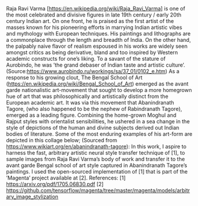 Raja Ravi Varma [https://en.wikipedia.org/wiki/Raja_Ravi_Varma] is one of the most celebrated and divisive figures in late 19th century / early 20th century Indian art.
On one front, he is praised as the first artist of the masses known for his pioneering efforts in marrying Indian artistic vibes and mythology with European techniques. 
 His paintings and lithographs are a commonplace through the length and breadth of India. 
 On the other hand, the palpably naive flavor of realism espoused in his works are widely seen amongst critics as being derivative, bland and too inspired by Western academic constructs for one’s liking. To a savant of the stature of Aurobindo, he was ’the grand debaser of Indian taste and artistic culture’.
(Source:https://www.aurobindo.ru/workings/sa/37_01/0102_e.htm)
As a response to his growing clout, The Bengal School of Art
(https://en.wikipedia.org/wiki/Bengal_School_of_Art) emerged as the avant garde nationalistic art-movement that sought to develop a more homegrown hue of art that was philosophically and artistically distinct from the European academic art. It was via this movement that Abanindranath Tagore, (who also happened to be the nephew of Rabindranath Tagore), emerged as a leading
figure. Combining the home-grown Moghul and Rajput styles with orientalist sensibilities, he ushered in a sea change in the style of depictions of the human and divine subjects derived out Indian bodies of literature. 
Some of the most enduring examples of his art-form are depicted in
this collage below; (Sourced from https://www.wikiart.org/en/abanindranath-tagore):
In this work, I aspire to harness the fast, arbitrary artistic neural style transfer technique of [1], to sample images from Raja Ravi Varma’s body of work and transfer it to the avant garde Bengal school of art style captured in Abanindranath Tagore’s paintings. I used the open-sourced implementation of [1] that is part of the ’Magenta’ project available at [2].
References:
[1] https://arxiv.org/pdf/1705.06830.pdf
[2] https://github.com/tensorflow/magenta/tree/master/magenta/models/arbitrary_image_stylization
